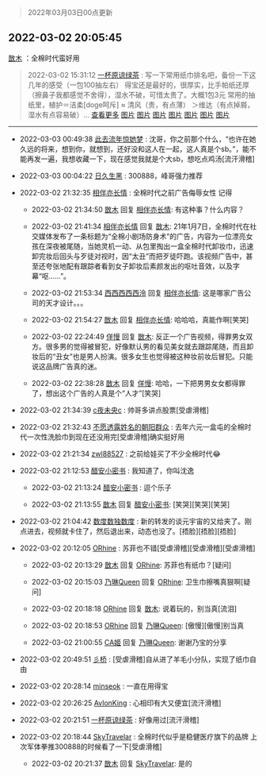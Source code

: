 > 2022年03月03日00点更新
<link rel="stylesheet" href="https://cdn.jsdelivr.net/gh/taotie6/sampleJSON@main/css/photo_show.css">
<meta name="referrer" content="no-referrer" />


 ## 2022-03-02 20:05:45 

 [㪚木](https://www.coolapk.com/feed/33945124?shareKey=ZjEzMTYzZGZiOGUwNjIxZjVlMDc~) ：全棉时代蛮好用 

<div class="album">
</div>

> 2022-03-02 15:31:12 
> [一杯原谅绿茶](https://www.coolapk.com/feed/33938507?shareKey=MDNlZGQwZDY4MWQzNjIxZjVlMDc~) : 写一下常用纸巾排名吧，备份一下这几年的感受（一包100抽左右） 得宝还是最好的，很厚实，比手帕纸还厚（擦鼻子我都感觉不舍得），湿水不破，可惜太贵了。大概1包3元 常用的抽纸里，植护＝洁柔[doge呵斥] ≈ 清风（贵，有点薄） ＞维达（有点掉屑，湿水有点容易破）... <a href="">查看更多</a> 
[图片](http://image.coolapk.com/feed/2022/0302/14/739982_49860537_4131_0723_815@1080x2400.jpeg)
[图片](http://image.coolapk.com/feed/2022/0302/15/739982_79429501_6269_5572_946@1080x2400.jpeg)
[图片](http://image.coolapk.com/feed/2022/0302/15/739982_1a4c9474_6269_558_891@1068x1117.png)
[图片](http://image.coolapk.com/feed/2022/0302/15/739982_fbae6b19_6269_5582_245@982x697.png)
[图片](http://image.coolapk.com/feed/2022/0302/15/739982_104f8ceb_6269_5587_570@1920x1080.jpeg)
[图片](http://image.coolapk.com/feed/2022/0302/15/739982_b9a35005_6269_5592_599@1920x1080.jpeg)
[图片](http://image.coolapk.com/feed/2022/0302/15/739982_a963c81c_6269_5597_605@1920x1080.jpeg)

 ------- 

- 2022-03-03 00:49:38 [此去流年惊她梦](uid=3006083) : 沈哥，你之前那个什么，“也许在她久远的将来，想到你，就想到，还好没和这人在一起，这人真是个sb。”，能不能再发一遍，我想收藏一下，现在感觉我就是个大sb，想吃点鸡汤[流汗滑稽] 

- 2022-03-03 00:04:22 [日久生黑](uid=1062678) : 300888，峰哥强力推荐 

- 2022-03-02 21:32:35 [相伴亦长情](uid=1309752) : 全棉时代之前广告侮辱女性 记得 

    - 2022-03-02 21:34:50 [㪚木](uid=1081091) 回复 [相伴亦长情](uid=1309752): 有这种事？什么内容？ 

    - 2022-03-02 21:41:34 [相伴亦长情](uid=1309752) 回复 [㪚木](uid=1081091): 21年1月7日，全棉时代在社交媒体发布了一条标题为“全棉小剧场防身术”的广告，内容为一位漂亮女孩在深夜被尾随，当她灵机一动、从包里掏出一盒全棉时代卸妆巾，迅速卸完妆后回头与歹徒对视时，因“太丑”而把歹徒吓跑。该视频广告中，甚至还夸张地配有跟踪者看到女子卸妆后素颜发出的呕吐音效<!--break-->，以及字幕“呕……”。 

    - 2022-03-02 21:53:34 [西西西西西泠](uid=3009916) 回复 [相伴亦长情](uid=1309752): 这是哪家广告公司的天才设计。。。 

    - 2022-03-02 21:54:27 [㪚木](uid=1081091) 回复 [相伴亦长情](uid=1309752): 哈哈哈，真能作啊[笑哭] 

    - 2022-03-02 22:24:49 [佯慢](uid=888105) 回复 [㪚木](uid=1081091): 反正一个广告视频，得罪男女双方。很多男的觉得被冒犯，好像默认男的看见美女就去跟踪尾随，而且卸妆后的“丑女”也是男人扮演。很多女生也觉得被这种妆前妆后冒犯。只能说这品牌广告真的迷。 

    - 2022-03-02 22:38:28 [㪚木](uid=1081091) 回复 [佯慢](uid=888105): 哈哈，一下把男男女女都得罪了，想出这个广告的人真是个“人才”[笑哭] 

- 2022-03-02 21:34:39 [c夜未央c](uid=2817903) : 帅哥多讲点股票[受虐滑稽] 

- 2022-03-02 21:32:43 [不愿透露姓名的朝阳群众](uid=2170943) : 去年六元一盒屯的全棉时代一次性洗脸巾到现在还没用完[受虐滑稽]确实挺好用 

- 2022-03-02 21:21:34 [zwl88527](uid=452402) : 之前给娃买了不少全棉时代😂 

- 2022-03-02 21:12:53 [醋安小密书](uid=1946508) : 我知道了，你叫沈逸 

    - 2022-03-02 21:13:24 [醋安小密书](uid=1946508) : 逗个乐子 

    - 2022-03-02 21:13:55 [㪚木](uid=1081091) 回复 [醋安小密书](uid=1946508): [笑哭][笑哭][笑哭] 

- 2022-03-02 21:04:42 [数度数独数度](uid=1649918) : 新的转发的谈元宇宙的又给夹了。刚点进去，视频就卡住了，然后退出来，动态也没了。[捂脸][捂脸][捂脸] 

- 2022-03-02 20:12:05 [ORhine](uid=3247844) : 苏菲也不错[受虐滑稽][受虐滑稽][受虐滑稽] 

    - 2022-03-02 20:13:29 [㪚木](uid=1081091) 回复 [ORhine](uid=3247844): 苏菲也有纸巾？[疑问] 

    - 2022-03-02 20:15:03 [乃琳Queen](uid=2370903) 回复 [ORhine](uid=3247844): 卫生巾擦嘴真狠啊[疑问] 

    - 2022-03-02 20:18:18 [ORhine](uid=3247844) 回复 [㪚木](uid=1081091): 说着玩的，别当真[流泪] 

    - 2022-03-02 20:18:53 [ORhine](uid=3247844) 回复 [乃琳Queen](uid=2370903): [傲慢][傲慢]别当真 

    - 2022-03-02 21:00:55 [CA姬](uid=1922333) 回复 [乃琳Queen](uid=2370903): 谢谢乃宝的分享 

- 2022-03-02 20:49:51 [彡桥](uid=3740933) : [受虐滑稽]自从进了羊毛小分队，实现了纸巾自由 

- 2022-03-02 20:28:14 [minseok](uid=2361006) : 一直在用得宝 

- 2022-03-02 20:26:25 [AvlonKing](uid=964891) : 心相印有大又便宜[流汗滑稽] 

- 2022-03-02 20:21:51 [一杯原谅绿茶](uid=739982) : 好像用过[流汗滑稽] 

- 2022-03-02 20:18:44 [SkyTravelar](uid=9540950) : 全棉时代似乎是稳健医疗旗下的品牌
上次军体拳推300888的时候看了一下[受虐滑稽] 

    - 2022-03-02 20:21:37 [㪚木](uid=1081091) 回复 [SkyTravelar](uid=9540950): 是的 

